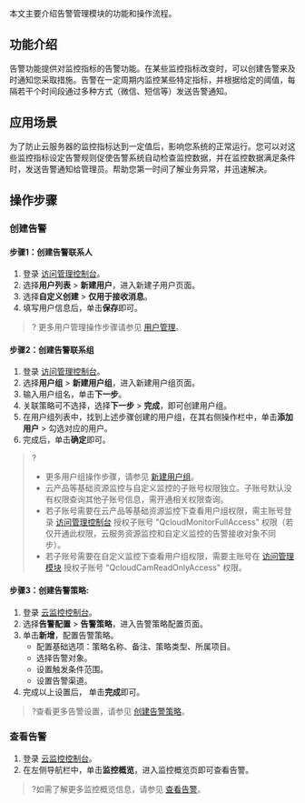 本文主要介绍告警管理模块的功能和操作流程。

## 功能介绍

告警功能提供对监控指标的告警功能。在某些监控指标改变时，可以创建告警来及时通知您采取措施。告警在一定周期内监控某些特定指标，并根据给定的阈值，每隔若干个时间段通过多种方式（微信、短信等）发送告警通知。

## 应用场景

为了防止云服务器的监控指标达到一定值后，影响您系统的正常运行。您可以对这些监控指标设定告警规则促使告警系统自动检查监控数据，并在监控数据满足条件时，发送告警通知给管理员。帮助您第一时间了解业务异常，并迅速解决。

## 操作步骤

### 创建告警

#### 步骤1：创建告警联系人

1. 登录 [访问管理控制台](https://console.cloud.tencent.com/cam)。
2. 选择**用户列表** > **新建用户**，进入新建子用户页面。
3. 选择**自定义创建** > **仅用于接收消息**。
4. 填写用户信息后，单击**保存**即可。
>? 更多用户管理操作步骤请参见 [用户管理](https://cloud.tencent.com/document/product/598/10599)。


#### 步骤2：创建告警联系组

1. 登录 [访问管理控制台](https://console.cloud.tencent.com/cam)。
2. 选择**用户组** > **新建用户组**，进入新建用户组页面。
3. 输入用户组名，单击**下一步**。
4. 关联策略可不选择，选择**下一步** > **完成**，即可创建用户组。
5. 在用户组列表中，找到上述步骤创建的用户组，在其右侧操作栏中，单击**添加用户** > 勾选对应的用户。
6. 完成后，单击**确定**即可。
> ? 
> - 更多用户组操作步骤，请参见 [新建用户组](https://cloud.tencent.com/document/product/598/14985)。
> - 云产品等基础资源监控与自定义监控的子账号权限独立。子账号默认没有权限查询其他子账号信息，需开通相关权限查询。
>  - 若子账号需要在云产品等基础资源监控下查看用户组权限，需主账号登录 [访问管理控制台](https://console.cloud.tencent.com/cam/policy) 授权子账号 "QcloudMonitorFullAccess" 权限（若仅开通此权限，云服务资源监控和自定义监控的告警接收对象不同步）。
>  - 若子账号需要在自定义监控下查看用户组权限，需要主账号在 [访问管理模块](https://console.cloud.tencent.com/cam/policy) 授权子账号 "QcloudCamReadOnlyAccess" 权限。


#### 步骤3：创建告警策略:
1. 登录 [云监控控制台](https://console.cloud.tencent.com/monitor)。
2. 选择**告警配置** > **告警策略**，进入告警策略配置页面。
3. 单击**新增**，配置告警策略。
   - 配置基础选项：策略名称、备注、策略类型、所属项目。
   - 选择告警对象。
   - 设置触发条件范围。
   - 设置告警渠道。
4. 完成以上设置后， 单击**完成**即可。
> ?查看更多告警设置，请参见 [创建告警策略](https://cloud.tencent.com/document/product/248/50398)。

### 查看告警

1. 登录 [云监控控制台](https://console.cloud.tencent.com/monitor)。
2. 在左侧导航栏中，单击**监控概览**，进入监控概览页即可查看告警。
> ?如需了解更多监控概览信息，请参见 [查看告警](https://cloud.tencent.com/document/product/248/50395 )。


